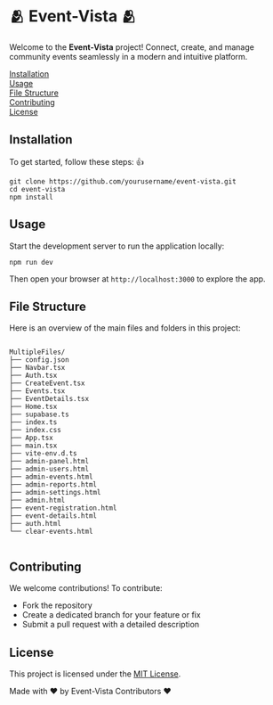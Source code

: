 <!DOCTYPE html>
<html lang="en">
<head>
</head>
<body>
    <div class="container">
        <h1> 🫂 Event-Vista 🫂 </h1>
        <p class="lead">Welcome to the <strong>Event-Vista</strong> project! Connect, create, and manage community events seamlessly in a modern and intuitive platform.</p>

   <nav>
            <a href="#installation">Installation</a><br>
            <a href="#usage">Usage</a><br>
            <a href="#file-structure">File Structure</a><br>
            <a href="#contributing">Contributing</a><br>
            <a href="#license">License</a><br>
    </nav>

  <section id="installation">
    <h2>Installation</h2>
    <p>To get started, follow these steps: 👍 </p>
    <pre><code>git clone https://github.com/yourusername/event-vista.git
cd event-vista
npm install
</code></pre>
        </section>

   <section id="usage">
            <h2>Usage</h2>
            <p>Start the development server to run the application locally:</p>
            <pre><code>npm run dev
</code></pre>
            <p>Then open your browser at <code>http://localhost:3000</code> to explore the app.</p>
        </section>

  <section id="file-structure">
            <h2>File Structure</h2>
            <p>Here is an overview of the main files and folders in this project:</p>
            <pre><code>
MultipleFiles/
├── config.json
├── Navbar.tsx
├── Auth.tsx
├── CreateEvent.tsx
├── Events.tsx
├── EventDetails.tsx
├── Home.tsx
├── supabase.ts
├── index.ts
├── index.css
├── App.tsx
├── main.tsx
├── vite-env.d.ts
├── admin-panel.html
├── admin-users.html
├── admin-events.html
├── admin-reports.html
├── admin-settings.html
├── admin.html
├── event-registration.html
├── event-details.html
├── auth.html
└── clear-events.html
            </code></pre>
        </section>

  <section id="contributing">
            <h2>Contributing</h2>
            <p>We welcome contributions! To contribute:</p>
            <ul>
                <li>Fork the repository</li>
                <li>Create a dedicated branch for your feature or fix</li>
                <li>Submit a pull request with a detailed description</li>
            </ul>
        </section>

  <section id="license">
            <h2>License</h2>
            <p>This project is licensed under the <a class="link-highlight" href="https://opensource.org/licenses/MIT" target="_blank" rel="noopener noreferrer">MIT License</a>.</p>
        </section>

  <footer>
            Made with ❤️ by Event-Vista Contributors ❤️
        </footer>
    </div>
</body>
</html>

